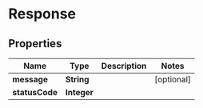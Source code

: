 

# Response


## Properties

Name | Type | Description | Notes
------------ | ------------- | ------------- | -------------
**message** | **String** |  |  [optional]
**statusCode** | **Integer** |  | 



